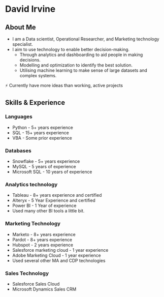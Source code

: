 # David Irvine

## About Me
- I am a Data scientist, Operational Researcher, and Marketing technology specialist.
- I aim to use technology to enable better decision-making.
    - Through analytics and dashboarding to aid people in making decisions.
    - Modelling and optimization to identify the best solution.
    - Utilising machine learning to make sense of large datasets and complex systems.

⚡ Currently have more ideas than working, active projects

## Skills & Experience
### Languages
- Python - 5+ years experience
- SQL - 15+ years experience
- VBA - Some prior experience

### Databases
- Snowflake - 5+ years experience
- MySQL - 5 years of experience
- Microsoft SQL - 10 years of experience

### Analytics technology
- Tableau - 8+ years experience and certified
- Alteryx - 5 Year Experience and certified
- Power BI - 1 Year of experience
- Used many other BI tools a little bit.

### Marketing Technology
- Marketo - 8+ years experience
- Pardot - 8+ years experience
- Hubspot - 2 years experience
- Salesforce marketing cloud - 1 year experience
- Adobe Marketing Cloud - 1 year experience
- Used several other MA and CDP technologies

### Sales Technology
- Salesforce Sales Cloud
- Microsoft Dynamics Sales CRM
